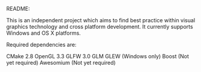 README:

This is an independent project which aims to find best practice within visual graphics technology and cross platform development. It currently supports Windows and OS X platforms.

Required dependencies are:

CMake 2.8
OpenGL 3.3
GLFW 3.0
GLM
GLEW (Windows only)
Boost (Not yet required)
Awesomium (Not yet required)